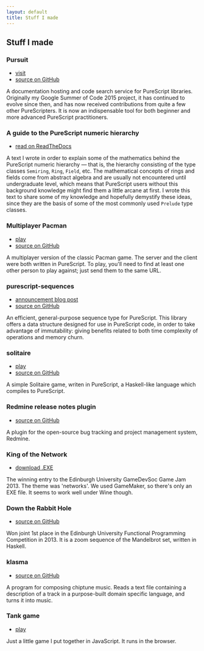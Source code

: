 ```yaml
---
layout: default
title: Stuff I made
---
```


## Stuff I made

### Pursuit

* [visit](https://pursuit.purescript.org/)
* [source on GitHub](https://github.com/purescript/pursuit)

A documentation hosting and code search service for PureScript libraries.
Originally my Google Summer of Code 2015 project, it has continued to evolve
since then, and has now received contributions from quite a few other
PureScripters. It is now an indispensable tool for both beginner and more
advanced PureScript practitioners.

### A guide to the PureScript numeric hierarchy

* [read on ReadTheDocs](https://a-guide-to-the-purescript-numeric-hierarchy.readthedocs.io/en/latest/)

A text I wrote in order to explain some of the mathematics behind the
PureScript numeric hierarchy &mdash; that is, the hierarchy consisting of the
type classes `Semiring`, `Ring`, `Field`, etc. The mathematical concepts of
rings and fields come from abstract algebra and are usually not encountered
until undergraduate level, which means that PureScript users without this
background knowledge might find them a little arcane at first. I wrote this
text to share some of my knowledge and hopefully demystify these ideas, since
they are the basis of some of the most commonly used `Prelude` type classes.

### Multiplayer Pacman

* [play](https://mpac.herokuapp.com/)
* [source on GitHub](https://github.com/hdgarrood/multipac)

A multiplayer version of the classic Pacman game. The server and the client
were both written in PureScript. To play, you'll need to find at least one
other person to play against; just send them to the same URL.

### purescript-sequences

* [announcement blog post](/blog/announcing-purescript-sequences)
* [source on GitHub](https://github.com/hdgarrood/purescript-sequences)

An efficient, general-purpose sequence type for PureScript. This library offers
a data structure designed for use in PureScript code, in order to take
advantage of immutability: giving benefits related to both time complexity of
operations and memory churn.

### solitaire

* [play](./solitaire/)
* [source on GitHub](https://github.com/hdgarrood/solitaire)

A simple Solitaire game, writen in PureScript, a Haskell-like language which
compiles to PureScript.

### Redmine release notes plugin

* [source on GitHub](https://github.com/hdgarrood/redmine_release_notes)

A plugin for the open-source bug tracking and project management system,
Redmine.

### King of the Network

* [download .EXE](https://docs.google.com/file/d/0B2TmqHg3DPXLblUtbUh4bmE4cVk/edit)

The winning entry to the Edinburgh University GameDevSoc Game Jam 2013. The
theme was 'networks'. We used GameMaker, so there's only an EXE file. It seems
to work well under Wine though.

### Down the Rabbit Hole

* [source on GitHub](https://github.com/hdgarrood/inf1-fp-competition)

Won joint 1st place in the Edinburgh University Functional Programming
Competition in 2013. It is a zoom sequence of the Mandelbrot set, written
in Haskell.

### klasma

* [source on GitHub](https://github.com/hdgarrood/klasma)

A program for composing chiptune music. Reads a text file containing a
description of a track in a purpose-built domain specific language, and turns
it into music.

### Tank game

* [play](./tank-game)

Just a little game I put together in JavaScript. It runs in the browser.
